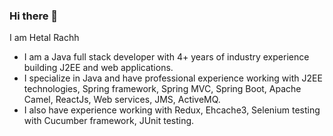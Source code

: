### Hi there 👋

I am Hetal Rachh

* I am a Java full stack developer with 4+ years of industry experience building J2EE and web applications.
* I specialize in Java and have professional experience working with J2EE technologies, Spring framework, Spring MVC, Spring Boot, Apache Camel, ReactJs, Web services, JMS, ActiveMQ.
* I also have experience working with Redux, Ehcache3, Selenium testing with Cucumber framework, JUnit testing.

